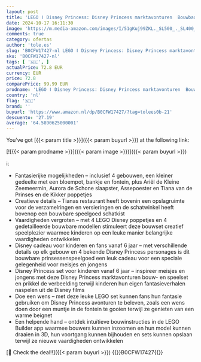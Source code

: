 ```yaml
---
layout: post
title: 'LEGO ǀ Disney Princess: Disney Princess marktavonturen  Bouwbaar Prinsessenspeelgoed voor Kinderen met Schatkaart en 4 Poppetjes van Personages  Cadeau voor Meisjes en Jongens vanaf 6 Jaar 43246'
date: 2024-10-17 16:11:30
image: 'https://m.media-amazon.com/images/I/51gKuj99ZKL._SL500_._SL400_.jpg'
comments: true
category: ofertas
author: 'tole.es'
slug: 'B0CFW17427-nl LEGO ǀ Disney Princess: Disney Princess marktavonturen...'
sku: 'B0CFW17427-nl'
tags: [ '🇳🇱', ]
actualPrice: 72.8 EUR
currency: EUR
price: 72.8
comparePrice: 99.99 EUR
prodname: 'LEGO ǀ Disney Princess: Disney Princess marktavonturen  Bouwbaar Prinsessenspeelgoed voor Kinderen met Schatkaart en 4 Poppetjes van Personages  Cadeau voor Meisjes en Jongens vanaf 6 Jaar 43246'
country: 'nl'
flag: '🇳🇱'
brand: ''
buyurl: 'https://www.amazon.nl/dp/B0CFW17427/?tag=tolees0b-21'
descuento: '27.19'
average: '64.5890625000001'
---
```


You've got [{{< param title >}}]({{< param buyurl >}}) at the following link:

[![{{< param prodname >}}]({{< param image >}})]({{< param buyurl >}})

ℹ️:

- Fantasierijke mogelijkheden – inclusief 4 gebouwen, een kleiner gedeelte met een bloempot, bankje en fontein, plus Ariël de Kleine Zeemeermin, Aurora de Schone slaapster, Assepoester en Tiana van de Prinses en de Kikker poppetjes
- Creatieve details – Tianas restaurant heeft bovenin een opslagruimte voor de verzamelringen en versieringen en de schatwinkel heeft bovenop een bouwbare speelgoed schatkist
- Vaardigheden vergroten – met 4 LEGO Disney poppetjes en 4 gedetailleerde bouwbare modellen stimuleert deze bouwset creatief speelplezier waarmee kinderen op een leuke manier belangrijke vaardigheden ontwikkelen
- Disney cadeau voor kinderen en fans vanaf 6 jaar – met verschillende details op elk gebouw en 4 bekende Disney Princess personages is dit bouwbare prinsessenspeelgoed een leuk cadeau voor een speciale gelegenheid voor meisjes en jongens
- Disney Princess set voor kinderen vanaf 6 jaar – inspireer meisjes en jongens met deze Disney Princess marktavonturen bouw- en speelset en prikkel de verbeelding terwijl kinderen hun eigen fantasieverhalen naspelen uit de Disney films
- Doe een wens – met deze leuke LEGO set kunnen fans hun fantasie gebruiken om Disney Princess avonturen te beleven, zoals een wens doen door een muntje in de fontein te gooien terwijl ze genieten van een warme beignet
- Een helpende hand – ontdek intuïtieve bouwinstructies in de LEGO Builder app waarmee bouwers kunnen inzoomen en hun model kunnen draaien in 3D, hun voortgang kunnen bijhouden en sets kunnen opslaan terwijl ze nieuwe vaardigheden ontwikkelen

[🛒 Check the deal!!]({{< param buyurl >}})
{{<world>}}B0CFW17427{{</world>}}

